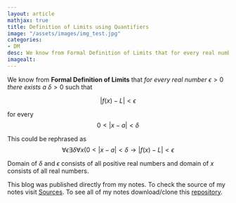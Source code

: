 ```yaml
---
layout: article
mathjax: true
title: Definition of Limits using Quantifiers
image: "/assets/images/img_test.jpg"
categories:
- DM
desc: We know from Formal Definition of Limits that for every real number $\epsilon >0$ there exists a $\delta > 0$ such that  
imagealt: 
---
```


We know from <b>Formal Definition of Limits</b> that *for every real number* $\epsilon >0$ *there exists a* $\delta > 0$ such that 

































































































































































































































































































































































$$|f(x) - L| < \epsilon$$

































































































































































































































































































































































for every $$0 < |x - a| < \delta$$


































































































































































































































































































































































This could be rephrased as
$$\forall \epsilon \exists \delta \forall x (0 < |x - a| < \delta \to |f(x) - L| < \epsilon$$


































































































































































































































































































































































Domain of $\delta$ and $\epsilon$ consists of all positive real numbers and domain of *x* consists of all real numbers.


































































































































































































































































































































































This blog was published directly from my notes.
To check the source of my notes visit [Sources](sources.html).
To see all of my notes download/clone this [repository](https://github.com/bovem/CS).